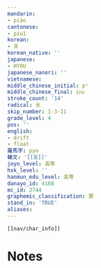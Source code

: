 ```yaml
---
mandarin:
- piào
cantonese:
- piu1
korean:
- 표
korean_native: ''
japanese:
- HYOU
japanese_nanori: ''
vietnamese:
middle_chinese_initial: pʰ
middle_chinese_final: iᴇu
stroke_count: '14'
radical: 水
skip_number: 1-3-11
grade_level: 4
pos: ''
english:
- drift
- float
羅馬字: pyo
韓文: '[[표]]'
joyo_level: 高等
hsk_level: ''
hanmun_edu_level: 高等
danayo_id: 4168
mc_id: 2744
graphemic_classification: 票
stand_in: 'TRUE'
aliases:
---
```

```meta-bind-embed
[[nav/char_info]]
```

# Notes
